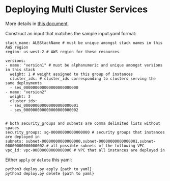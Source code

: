 # Deploying Multi Cluster Services

More details in [this document](https://docs.google.com/document/d/12tl_3DLtdIA9LJntFs-XL_unBcfiEXxGACOW_-xbIp8/edit#).

Construct an input that matches the sample input.yaml format:
```
stack_name: ALBStackName # must be unique amongst stack names in this AWS region
region: us-west-2 # AWS region for these resources

versions:
- name: "version1" # must be alphanumeric and unique amongst versions in this stack
  weight: 1 # weight assigned to this group of instances
  cluster_ids: # cluster_ids corresponding to clusters serving the same deployments
  - ses_000000000000000000000000
- name: "version2"
  weight: 3
  cluster_ids:
  - ses_000000000000000000000001
  - ses_000000000000000000000002


# both security_groups and subnets are comma delimited lists without spaces
security_groups: sg-00000000000000000 # security groups that instances are deployed in
subnets: subnet-00000000000000000,subnet-00000000000000001,subnet-00000000000000002 # all possible subnets of the following VPC
vpc_id: vpc-00000000000000000 # VPC that all instances are deployed in
```

Either `apply` or `delete` this yaml:
```
python3 deploy.py apply {path to yaml}
python3 deploy.py delete {path to yaml}
```